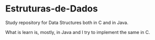 # Estruturas-de-Dados

Study repository for Data Structures both in C and in Java.

What is learn is, mostly, in Java and I try to implement the same in C.


